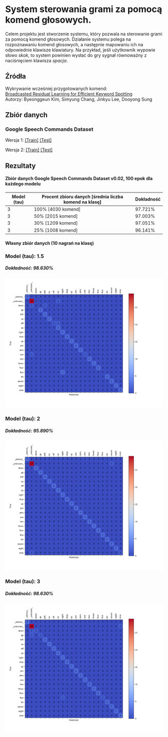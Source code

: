 # System sterowania grami za pomocą komend głosowych.

Celem projektu jest stworzenie systemu, który pozwala na sterowanie grami za pomocą komend głosowych. Działanie systemu polega na rozpoznawaniu komend głosowych, a następnie mapowaniu ich na odpowiednie klawisze klawiatury. Na przykład, jeśli użytkownik wypowie słowo *skok*, to system powinien wysłać do gry sygnał równoważny z naciśnięciem klawisza *spacja*.

## Źródła
Wykrywanie wcześniej przygotowanych komend:\
[Broadcasted Residual Learning for Efficient Keyword Spotting](https://arxiv.org/pdf/2106.04140v4)\
Autorzy: Byeonggeun Kim, Simyung Chang, Jinkyu Lee, Dooyong Sung

## Zbiór danych
### Google Speech Commands Dataset

Wersja 1: [[Train]](https://storage.googleapis.com/download.tensorflow.org/data/speech_commands_v0.01.tar.gz) [[Test]](https://storage.googleapis.com/download.tensorflow.org/data/speech_commands_test_set_v0.01.tar.gz)

Wersja 2: [[Train]](http://download.tensorflow.org/data/speech_commands_v0.02.tar.gz) [[Test]](http://download.tensorflow.org/data/speech_commands_test_set_v0.02.tar.gz)

## Rezultaty
#### Zbiór danych Google Speech Commands Dataset v0.02, 100 epok dla każdego modelu
| Model (tau) | Procent zbioru danych [średnia liczba komend na klasę] | Dokładność |
|-|-|-|
| 3 | 100% [4030 komend] | 97.721% |
| 3 | 50% [2015 komend] | 97.003% |
| 3 | 30% [1209 komend] | 97.051% |
| 3 | 25% [1008 komend] | 96.141% |

#### Własny zbiór danych (10 nagrań na klasę)
### Model (tau): 1.5
##### Dokładność: 98.630%
![Confusion matrix](resources/confusion_matrix1.5.png)

### Model (tau): 2
##### Dokładność: 95.890%
![Confusion matrix](resources/confusion_matrix2.png)

### Model (tau): 3
##### Dokładność: 98.630%
![Confusion matrix](resources/confusion_matrix3.png)